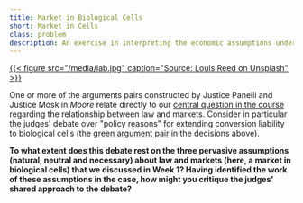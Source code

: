 ```yaml
---
title: Market in Biological Cells
short: Market in Cells
class: problem
description: An exercise in interpreting the economic assumptions underlying the arguments in *Moore*
---
```


[{{< figure src="/media/lab.jpg" caption="Source: Louis Reed on Unsplash" >}}](https://unsplash.com/photos/pwcKF7L4)

One or more of the arguments pairs constructed by Justice Panelli and Justice Mosk in *Moore* relate directly to our [central question in the course](../week1#Market) regarding the relationship between law and markets. Consider in particular the judges' debate over "policy reasons" for extending conversion liability to biological cells (the [green argument pair](#green_1) in the decisions above). 

**To what extent does this debate rest on the three pervasive assumptions (natural, neutral and necessary) about law and markets (here, a market in biological cells) that we discussed in Week 1? Having identified the work of these assumptions in the case, how might you critique the judges' shared approach to the debate?**
